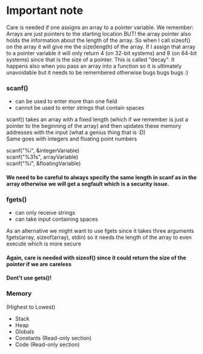 # Important note
Care is needed if one assigns an array to a pointer variable. We remember: Arrays are just pointers to the starting location BUT! the array pointer also holds the information about the length of the array. So when I call sizeof() on the array it will give me the size(length) of the array. If I assign that array to a pointer variable it will only return 4 (on 32-bit systems) and 8 (on 64-bit systems) since that is the size of a pointer. This is called "decay". It happens also when you pass an array into a function so it is ultimately unavoidable but it needs to be remembered otherwise bugs bugs bugs :)

### scanf()
- can be used to enter more than one field  
- cannot be used to enter strings that contain spaces  

scanf() takes an array with a fixed length (which if we remember is just a pointer to the beginning of the array) and then updates these memory addresses with the input (what a genius thing that is :D)  
Same goes with integers and floating point numbers

scanf("%i", &integerVariable)  
scanf("%31s", arrayVariable)  
scanf("%i", &floatingVariable)

#### We need to be careful to always specify the same length in scanf as in the array otherwise we will get a segfault which is a security issue.

### fgets()  
 - can only receive strings
 - can take input containing spaces  

As an alternative we might want to use fgets since it takes three arguments fgets(array, sizeof(array), stdin) so it needs the length of the array to even execute which is more secure

#### Again, care is needed with sizeof() since it could return the size of the pointer if we are careless
#### Dont't use gets()!

### Memory
(Highest to Lowest)

- Stack
- Heap
- Globals
- Constants (Read-only section)
- Code (Read-only section)


